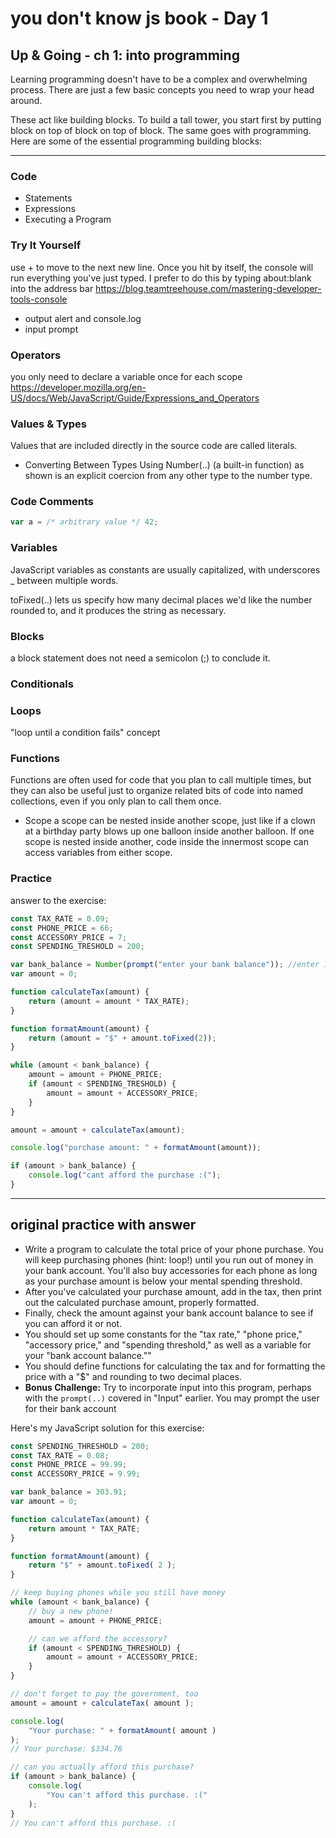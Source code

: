 # you don't know js book - Day 1

## Up & Going - ch 1: into programming

Learning programming doesn't have to be a complex and overwhelming process. There are just a few basic concepts you need to wrap your head around.

These act like building blocks. To build a tall tower, you start first by putting block on top of block on top of block. The same goes with programming. Here are some of the essential programming building blocks:

---

### Code

-   Statements
-   Expressions
-   Executing a Program

### Try It Yourself

use <shift> + <enter> to move to the next new line. Once you hit <enter> by itself, the console will run everything you've just typed.
I prefer to do this by typing about:blank into the address bar
https://blog.teamtreehouse.com/mastering-developer-tools-console

-   output
    alert and console.log
-   input
    prompt

### Operators

you only need to declare a variable once for each scope
https://developer.mozilla.org/en-US/docs/Web/JavaScript/Guide/Expressions_and_Operators

### Values & Types

Values that are included directly in the source code are called literals.

-   Converting Between Types
    Using Number(..) (a built-in function) as shown is an explicit coercion from any other type to the number type.

### Code Comments

```js
var a = /* arbitrary value */ 42;
```

### Variables

JavaScript variables as constants are usually capitalized, with underscores \_ between multiple words.

toFixed(..) lets us specify how many decimal places we'd like the number rounded to, and it produces the string as necessary.

### Blocks

a block statement does not need a semicolon (;) to conclude it.

### Conditionals

### Loops

"loop until a condition fails" concept

### Functions

Functions are often used for code that you plan to call multiple times, but they can also be useful just to organize related bits of code into named collections, even if you only plan to call them once.

-   Scope
    a scope can be nested inside another scope, just like if a clown at a birthday party blows up one balloon inside another balloon.
    If one scope is nested inside another, code inside the innermost scope can access variables from either scope.

### Practice

answer to the exercise:

```js
const TAX_RATE = 0.09;
const PHONE_PRICE = 66;
const ACCESSORY_PRICE = 7;
const SPENDING_TRESHOLD = 200;

var bank_balance = Number(prompt("enter your bank balance")); //enter 150 or 170
var amount = 0;

function calculateTax(amount) {
	return (amount = amount * TAX_RATE);
}

function formatAmount(amount) {
	return (amount = "$" + amount.toFixed(2));
}

while (amount < bank_balance) {
	amount = amount + PHONE_PRICE;
	if (amount < SPENDING_TRESHOLD) {
		amount = amount + ACCESSORY_PRICE;
	}
}

amount = amount + calculateTax(amount);

console.log("purchase amount: " + formatAmount(amount));

if (amount > bank_balance) {
	console.log("cant afford the purchase :(");
}
```

---

## original practice with answer

-   Write a program to calculate the total price of your phone purchase. You will keep purchasing phones (hint: loop!) until you run out of money in your bank account. You'll also buy accessories for each phone as long as your purchase amount is below your mental spending threshold.
-   After you've calculated your purchase amount, add in the tax, then print out the calculated purchase amount, properly formatted.
-   Finally, check the amount against your bank account balance to see if you can afford it or not.
-   You should set up some constants for the "tax rate," "phone price," "accessory price," and "spending threshold," as well as a variable for your "bank account balance.""
-   You should define functions for calculating the tax and for formatting the price with a "$" and rounding to two decimal places.
-   **Bonus Challenge:** Try to incorporate input into this program, perhaps with the `prompt(..)` covered in "Input" earlier. You may prompt the user for their bank account

Here's my JavaScript solution for this exercise:

```js
const SPENDING_THRESHOLD = 200;
const TAX_RATE = 0.08;
const PHONE_PRICE = 99.99;
const ACCESSORY_PRICE = 9.99;

var bank_balance = 303.91;
var amount = 0;

function calculateTax(amount) {
	return amount * TAX_RATE;
}

function formatAmount(amount) {
	return "$" + amount.toFixed( 2 );
}

// keep buying phones while you still have money
while (amount < bank_balance) {
	// buy a new phone!
	amount = amount + PHONE_PRICE;

	// can we afford the accessory?
	if (amount < SPENDING_THRESHOLD) {
		amount = amount + ACCESSORY_PRICE;
	}
}

// don't forget to pay the government, too
amount = amount + calculateTax( amount );

console.log(
	"Your purchase: " + formatAmount( amount )
);
// Your purchase: $334.76

// can you actually afford this purchase?
if (amount > bank_balance) {
	console.log(
		"You can't afford this purchase. :("
	);
}
// You can't afford this purchase. :(
```